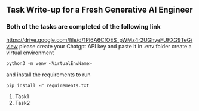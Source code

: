 ## Task Write-up for a Fresh Generative AI Engineer
### Both of the tasks are completed of the following link 
https://drive.google.com/file/d/1PI6A6CfOES_pWMz4r2UGhyeFUFXG9TeG/view
please create your Chatgpt API key and paste it in .env folder 
create a virtual environment
```
python3 -m venv <VirtualEnvName>
```
and install the requirements to run 
```
pip install -r requirements.txt
```
1. Task1
2. Task2
